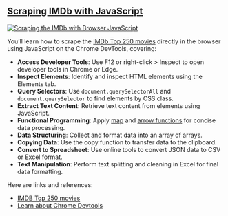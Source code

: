 ## [Scraping IMDb with JavaScript](#/scraping-imdb-with-javascript?id=scraping-imdb-with-javascript)

[![Scraping the IMDb with Browser JavaScript](https://i.ytimg.com/vi_webp/YVIKZqZIcCo/sddefault.webp)](https://youtu.be/YVIKZqZIcCo)

You’ll learn how to scrape the [IMDb Top 250 movies](https://www.imdb.com/chart/top) directly in the browser using JavaScript on the Chrome DevTools, covering:

* **Access Developer Tools**: Use F12 or right-click > Inspect to open developer tools in Chrome or Edge.
* **Inspect Elements**: Identify and inspect HTML elements using the Elements tab.
* **Query Selectors**: Use `document.querySelectorAll` and `document.querySelector` to find elements by CSS class.
* **Extract Text Content**: Retrieve text content from elements using JavaScript.
* **Functional Programming**: Apply [map](https://developer.mozilla.org/en-US/docs/Web/JavaScript/Reference/Global_Objects/Array/map)
  and [arrow functions](https://developer.mozilla.org/en-US/docs/Web/JavaScript/Reference/Functions/Arrow_functions)
  for concise data processing.
* **Data Structuring**: Collect and format data into an array of arrays.
* **Copying Data**: Use the copy function to transfer data to the clipboard.
* **Convert to Spreadsheet**: Use online tools to convert JSON data to CSV or Excel format.
* **Text Manipulation**: Perform text splitting and cleaning in Excel for final data formatting.

Here are links and references:

* [IMDB Top 250 movies](https://www.imdb.com/chart/top/)
* [Learn about Chrome Devtools](https://developer.chrome.com/docs/devtools/overview/)
